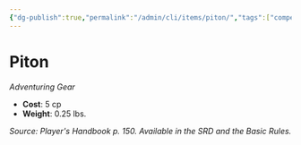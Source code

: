 ```yaml
---
{"dg-publish":true,"permalink":"/admin/cli/items/piton/","tags":["compendium/src/5e/phb","item/gear"],"updated":"2025-01-11T15:32:18.829+00:00"}
---
```


# Piton
*Adventuring Gear*  

- **Cost**: 5 cp
- **Weight**: 0.25 lbs.

*Source: Player's Handbook p. 150. Available in the SRD and the Basic Rules.*
